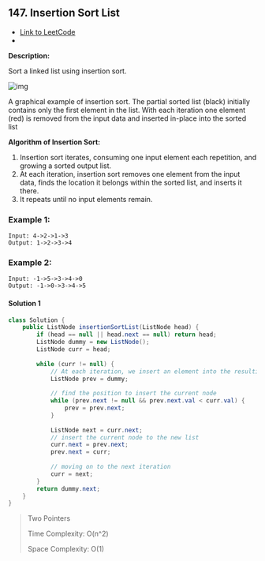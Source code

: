 ## 147. Insertion Sort List

- [Link to LeetCode](https://leetcode.com/problems/insertion-sort-list/)
- 

**Description:**



Sort a linked list using insertion sort.



![img](https://upload.wikimedia.org/wikipedia/commons/0/0f/Insertion-sort-example-300px.gif)

A graphical example of insertion sort. The partial sorted list (black) initially contains only the first element in the list.
With each iteration one element (red) is removed from the input data and inserted in-place into the sorted list



**Algorithm of Insertion Sort:**

1. Insertion sort iterates, consuming one input element each repetition, and growing a sorted output list.
2. At each iteration, insertion sort removes one element from the input data, finds the location it belongs within the sorted list, and inserts it there.
3. It repeats until no input elements remain.





<!-- tabs:start -->

### **Example 1:**



```
Input: 4->2->1->3
Output: 1->2->3->4
```

### **Example 2:**

```
Input: -1->5->3->4->0
Output: -1->0->3->4->5
```



<!-- tabs:end -->





<!-- tabs:start -->



#### **Solution 1**





```java
class Solution {
    public ListNode insertionSortList(ListNode head) {
        if (head == null || head.next == null) return head;
        ListNode dummy = new ListNode();
        ListNode curr = head;
        
        while (curr != null) {
            // At each iteration, we insert an element into the resulting list.
            ListNode prev = dummy;
            
            // find the position to insert the current node
            while (prev.next != null && prev.next.val < curr.val) {
                prev = prev.next;
            }
            
            ListNode next = curr.next;
            // insert the current node to the new list
            curr.next = prev.next;
            prev.next = curr;
            
            // moving on to the next iteration
            curr = next;
        }
        return dummy.next;
    }
}
```



> Two Pointers
>
> Time Complexity: O(n^2)
>
> Space Complexity: O(1)





<!-- tabs:end -->









